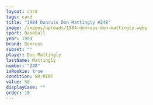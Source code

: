 ```yaml
---
layout: card
tags: card
title: "1984 Donruss Don Mattingly #248"
image: /images/uploads/1984-donruss-don-mattingly.webp
sport: Baseball
year: 1984
brand: Donruss
subset: ""
player: Don Mattingly
lastName: Mattingly
number: "248"
isRookie: true
condition: NR-MINT
value: 50
displayCase: ""
order: 10
---
```

